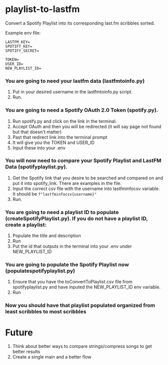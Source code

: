 # playlist-to-lastfm

Convert a Spotify Playlist into its corresponding last.fm scribbles sorted.

Example env file:

```
LASTFM_KEY=
SPOTIFY_KEY=
SPOTIFY_SECRET=

TOKEN=
USER_ID=
NEW_PLAYLIST_ID=
```

### You are going to need your lastfm data (lastfmtoinfo.py)

1. Put in your desired username in the lastfmtoinfo.py script.
2. Run.

### You are going to need a Spotify OAuth 2.0 Token (spotify.py).

1. Run spotify.py and click on the link in the terminal.
2. Accept OAuth and then you will be redirected (it will say page not found but that doesn't matter)
3. Past that redirect link into the terminal prompt
4. It will give you the TOKEN and USER_ID
5. Input these into your .env

### You will now need to compare your Spotify Playlist and LastFM Data (spotifyplaylist.py).

1. Get the Spotify link that you desire to be searched and compared on and put it into spotify_link. There are examples in the file.
2. Input the correct csv file with the username into lastfminfocsv variable. It should be `f"lastfminfocsv{username}"`
3. Run.

### You are going to need a playlist ID to populate (createSpotifyPlaylist.py). If you do not have a playlist ID, create a playlist:

1. Populate the title and description
2. Run
3. Put the id that outputs in the terminal into your .env under NEW_PLAYLIST_ID

### You are going to populate the Spotify Playlist now (populatespotifyplaylist.py)

1. Ensure that you have the toConvertToPlaylist.csv file from spotifyplaylist.py and have inputed the NEW_PLAYLIST_ID env variable.
2. Run

### Now you should have that playlist populated organized from least scribbles to most scribbles

# Future

1. Think about better ways to compare strings/compress songs to get better results
2. Create a single main and a better flow
